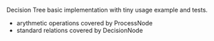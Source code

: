 Decision Tree basic implementation with tiny usage example and tests.
- arythmetic operations covered by ProcessNode
- standard relations covered by DecisionNode

